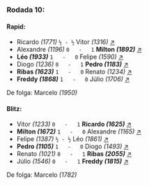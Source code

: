 ### Rodada 10:

#### Rapid:

* Ricardo *(1771)* `½ - ½` Vitor *(1316)* [↗](https://www.lichess.org/DzW6bbNE) 
* Alexandre *(1196)* `0   -   1` **Milton *(1892)*** [↗](https://www.lichess.org/rFpRNKGI) 
* **Léo *(1933)*** `1   -   0` Felipe *(1590)* [↗](https://www.lichess.org/0hAMPnId) 
* Diogo *(1236)* `0   -   1` **Pedro *(1183)*** [↗](https://www.lichess.org/xh3yb5Ix) 
* **Ribas *(1623)*** `1   -   0` Renato *(1234)* [↗](https://www.lichess.org/CNBZdTeY) 
* **Freddy *(1868)*** `1   -   0` Júlio *(1706)* [↗](https://www.lichess.org/huR1ONU0) 

De folga: Marcelo *(1950)*

#### Blitz:

* Vitor *(1233)* `0   -   1` **Ricardo *(1625)*** [↗](https://www.lichess.org/sMrIcVds) 
* **Milton *(1672)*** `1   -   0` Alexandre *(1165)* [↗](https://www.lichess.org/vZnMORke) 
* Felipe *(1387)* `½ - ½` Léo *(1861)* [↗](https://www.lichess.org/K5Vz3kms) 
* **Pedro *(1105)*** `1   -   0` Diogo *(1493)* [↗](https://www.lichess.org/lwaXzUH9) 
* Renato *(1021)* `0   -   1` **Ribas *(2055)*** [↗](https://www.lichess.org/czwrbtoa) 
* Júlio *(1546)* `0   -   1` **Freddy *(1815)*** [↗](https://www.lichess.org/i8nZDdQV) 

De folga: Marcelo *(1782)*

